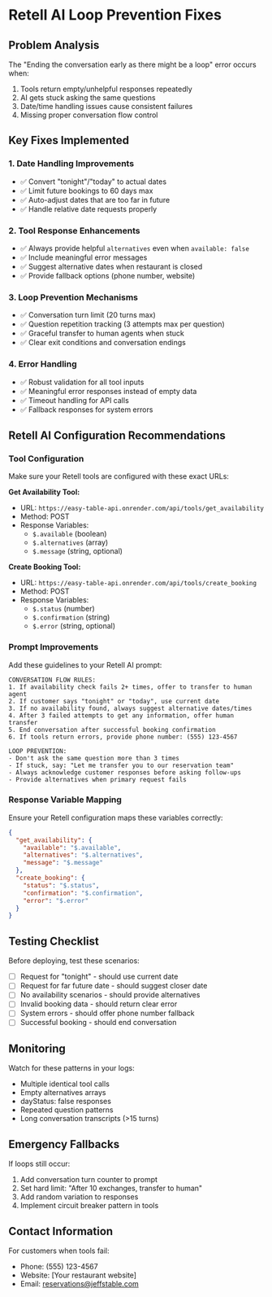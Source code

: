 # Retell AI Loop Prevention Fixes

## Problem Analysis
The "Ending the conversation early as there might be a loop" error occurs when:
1. Tools return empty/unhelpful responses repeatedly
2. AI gets stuck asking the same questions
3. Date/time handling issues cause consistent failures
4. Missing proper conversation flow control

## Key Fixes Implemented

### 1. **Date Handling Improvements**
- ✅ Convert "tonight"/"today" to actual dates
- ✅ Limit future bookings to 60 days max
- ✅ Auto-adjust dates that are too far in future
- ✅ Handle relative date requests properly

### 2. **Tool Response Enhancements**
- ✅ Always provide helpful `alternatives` even when `available: false`
- ✅ Include meaningful error messages
- ✅ Suggest alternative dates when restaurant is closed
- ✅ Provide fallback options (phone number, website)

### 3. **Loop Prevention Mechanisms**
- ✅ Conversation turn limit (20 turns max)
- ✅ Question repetition tracking (3 attempts max per question)
- ✅ Graceful transfer to human agents when stuck
- ✅ Clear exit conditions and conversation endings

### 4. **Error Handling**
- ✅ Robust validation for all tool inputs
- ✅ Meaningful error responses instead of empty data
- ✅ Timeout handling for API calls
- ✅ Fallback responses for system errors

## Retell AI Configuration Recommendations

### Tool Configuration
Make sure your Retell tools are configured with these exact URLs:

**Get Availability Tool:**
- URL: `https://easy-table-api.onrender.com/api/tools/get_availability`
- Method: POST
- Response Variables:
  - `$.available` (boolean)
  - `$.alternatives` (array)
  - `$.message` (string, optional)

**Create Booking Tool:**
- URL: `https://easy-table-api.onrender.com/api/tools/create_booking`
- Method: POST
- Response Variables:
  - `$.status` (number)
  - `$.confirmation` (string)
  - `$.error` (string, optional)

### Prompt Improvements
Add these guidelines to your Retell AI prompt:

```
CONVERSATION FLOW RULES:
1. If availability check fails 2+ times, offer to transfer to human agent
2. If customer says "tonight" or "today", use current date
3. If no availability found, always suggest alternative dates/times
4. After 3 failed attempts to get any information, offer human transfer
5. End conversation after successful booking confirmation
6. If tools return errors, provide phone number: (555) 123-4567

LOOP PREVENTION:
- Don't ask the same question more than 3 times
- If stuck, say: "Let me transfer you to our reservation team"
- Always acknowledge customer responses before asking follow-ups
- Provide alternatives when primary request fails
```

### Response Variable Mapping
Ensure your Retell configuration maps these variables correctly:

```json
{
  "get_availability": {
    "available": "$.available",
    "alternatives": "$.alternatives",
    "message": "$.message"
  },
  "create_booking": {
    "status": "$.status", 
    "confirmation": "$.confirmation",
    "error": "$.error"
  }
}
```

## Testing Checklist

Before deploying, test these scenarios:

- [ ] Request for "tonight" - should use current date
- [ ] Request for far future date - should suggest closer date
- [ ] No availability scenarios - should provide alternatives
- [ ] Invalid booking data - should return clear error
- [ ] System errors - should offer phone number fallback
- [ ] Successful booking - should end conversation

## Monitoring

Watch for these patterns in your logs:
- Multiple identical tool calls
- Empty alternatives arrays
- dayStatus: false responses
- Repeated question patterns
- Long conversation transcripts (>15 turns)

## Emergency Fallbacks

If loops still occur:
1. Add conversation turn counter to prompt
2. Set hard limit: "After 10 exchanges, transfer to human"
3. Add random variation to responses
4. Implement circuit breaker pattern in tools

## Contact Information

For customers when tools fail:
- Phone: (555) 123-4567
- Website: [Your restaurant website]
- Email: reservations@jeffstable.com 